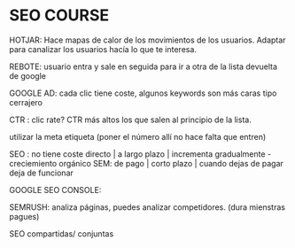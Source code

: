 
# SEO COURSE

HOTJAR: Hace mapas de calor de los movimientos de los usuarios. 
Adaptar para canalizar los usuarios hacía lo que te interesa.

REBOTE: usuario entra y sale en seguida para ir a otra de la lista devuelta de google

GOOGLE AD: cada clic tiene coste, algunos keywords son más caras tipo cerrajero

CTR : clic rate? CTR más altos los que salen al principio de la lista.

utilizar la meta etiqueta (poner el número allí no hace falta que entren)

SEO : no tiene coste directo | a largo plazo | incrementa gradualmente - creciemiento orgánico
SEM: de pago | corto plazo | cuando dejas de pagar deja de funcionar

GOOGLE SEO CONSOLE:

SEMRUSH: analiza páginas, puedes analizar competidores. (dura mienstras pagues)

SEO compartidas/ conjuntas
